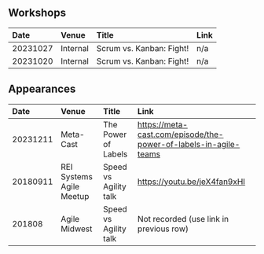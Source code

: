 ## Workshops

|Date |Venue |Title |Link |
|:---|:---|:---|:---|
|20231027 |Internal |Scrum vs. Kanban: Fight! |n/a |
|20231020 |Internal |Scrum vs. Kanban: Fight! |n/a |

## Appearances

|Date |Venue |Title |Link |
|:---|:--|:--|:--|
|20231211 |Meta-Cast |The Power of Labels |https://meta-cast.com/episode/the-power-of-labels-in-agile-teams |
|20180911 |REI Systems Agile Meetup |Speed vs Agility talk |https://youtu.be/jeX4fan9xHI |
|201808 |Agile Midwest |Speed vs Agility talk |Not recorded (use link in previous row) |
